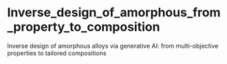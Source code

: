# Inverse_design_of_amorphous_from_property_to_composition
Inverse design of amorphous alloys via generative AI: from multi-objective properties to tailored compositions
